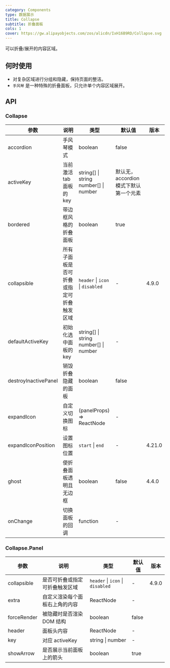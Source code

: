 ```yaml
---
category: Components
type: 数据展示
title: Collapse
subtitle: 折叠面板
cols: 1
cover: https://gw.alipayobjects.com/zos/alicdn/IxH16B9RD/Collapse.svg
---
```


可以折叠/展开的内容区域。

## 何时使用

- 对复杂区域进行分组和隐藏，保持页面的整洁。
- `手风琴` 是一种特殊的折叠面板，只允许单个内容区域展开。

## API

### Collapse

| 参数 | 说明 | 类型 | 默认值 | 版本 |
| --- | --- | --- | --- | --- |
| accordion | 手风琴模式 | boolean | false |  |
| activeKey | 当前激活 tab 面板的 key | string\[] \| string <br/> number\[] \| number | 默认无，accordion 模式下默认第一个元素 |  |
| bordered | 带边框风格的折叠面板 | boolean | true |  |
| collapsible | 所有子面板是否可折叠或指定可折叠触发区域 | `header` \| `icon` \| `disabled` | - | 4.9.0 |
| defaultActiveKey | 初始化选中面板的 key | string\[] \| string<br/> number\[] \| number | - |  |
| destroyInactivePanel | 销毁折叠隐藏的面板 | boolean | false |  |
| expandIcon | 自定义切换图标 | (panelProps) => ReactNode | - |  |
| expandIconPosition | 设置图标位置 | `start` \| `end` | - | 4.21.0 |
| ghost | 使折叠面板透明且无边框 | boolean | false | 4.4.0 |
| onChange | 切换面板的回调 | function | - |  |

### Collapse.Panel

| 参数        | 说明                           | 类型                             | 默认值 | 版本  |
| ----------- | ------------------------------ | -------------------------------- | ------ | ----- |
| collapsible | 是否可折叠或指定可折叠触发区域 | `header` \| `icon` \| `disabled` | -      | 4.9.0 |
| extra       | 自定义渲染每个面板右上角的内容 | ReactNode                        | -      |       |
| forceRender | 被隐藏时是否渲染 DOM 结构      | boolean                          | false  |       |
| header      | 面板头内容                     | ReactNode                        | -      |       |
| key         | 对应 activeKey                 | string \| number                 | -      |       |
| showArrow   | 是否展示当前面板上的箭头       | boolean                          | true   |       |
